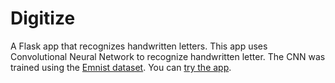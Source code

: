 # Digitize
A Flask app that recognizes handwritten letters. This app uses Convolutional Neural Network to recognize handwritten letter. The CNN was trained using the [Emnist dataset](https://www.nist.gov/itl/products-and-services/emnist-dataset).
You can [try the app](https://digitize.azurewebsites.net/).
